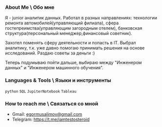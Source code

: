 ### About Me \ Обо мне
Я - junior аналитик данных. Работал в разных направлениях: технологии ремонта автомобилей(управляющий филиала), сфера гостепреимства(управляющим загородным отелем), банковская структура(персональный менеджер,финансовый советник).

Захотел поменять сферу деятельности и попасть в IT. Выбрал аналитику, т.к. уже давно помогаю принимать решения на основе исследований. Раздаю советы за деньги :)

Теперь подумываю пойти дальше, выбираю между "Инженером данных" и "Инженером машинного обучения".

### Languages & Tools \ Языки и инструменты
`python` `SQL` `JupiterNotebook` `Tableau` 

### How to reach me \ Связаться со мной
 - Gmail: egormusalimov@gmail.com 
 - Telegram: https://t.me/iamtestosteroid

<!--
**egormusalimov/egormusalimov** is a ✨ _special_ ✨ repository because its `README.md` (this file) appears on your GitHub profile.

Here are some ideas to get you started:

- 🔭 I’m currently working on ...
- 🌱 I’m currently learning ...
- 👯 I’m looking to collaborate on ...
- 🤔 I’m looking for help with ...
- 💬 Ask me about ...
- 📫 How to reach me: ...
- 😄 Pronouns: ...
- ⚡ Fun fact: ...
-->
